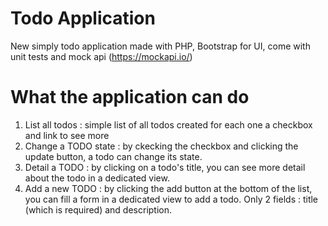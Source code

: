 # Todo Application
New simply todo application made with PHP, Bootstrap for UI, come with unit tests and mock api (https://mockapi.io/)

# What the application can do

1. List all todos : simple list of all todos created for each one a checkbox and link to see more
2. Change a TODO state : by ckecking the checkbox and clicking the update button, a todo can change its state.
3. Detail a TODO : by clicking on a todo's title, you can see more detail about the todo in a dedicated view.
4. Add a new TODO : by clicking the add button at the bottom of the list, you can fill a form in a dedicated view to add a todo. Only 2 fields : title (which is required) and description.


